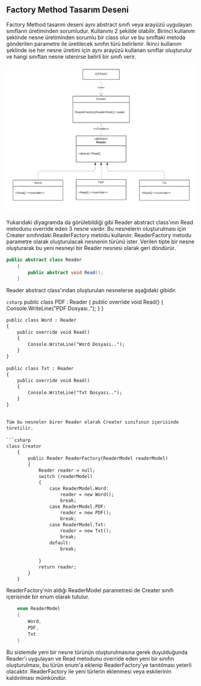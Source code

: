 ## Factory Method Tasarım Deseni

Factory Method tasarım deseni aynı abstract sınıfı veya arayüzü uygulayan sınıfların üretiminden sorumludur. Kullanımı 2 şekilde olabilir. Birinci kullanım şeklinde nesne üretiminden sorumlu bir class olur ve bu sınıftaki metoda gönderilen parametre ile üretilecek sınıfın türü belirlenir. İkinci kullanım şeklinde ise her nesne üretimi için aynı arayüzü kullanan sınıflar oluşturulur ve hangi sınıftan nesne istenirse belirli bir sınıfı verir.

![Image of Class](https://github.com/TansuCam/yazilim-mimarisi-ve-tasarimi/blob/master/FactoryMethodTasarimDeseni.png)

Yukarıdaki diyagramda da görülebildiği gibi Reader abstract class'ının Read metodunu override eden 3 nesne vardır. Bu nesnelerin oluşturulması için Creater sınıfındaki ReaderFactory metodu kullanılır. ReaderFactory metodu parametre olarak oluşturulacak nesnenin türünü ister. Verilen tipte bir nesne oluşturarak bu yeni nesneyi bir Reader nesnesi olarak geri döndürür. 

```csharp
public abstract class Reader
    {
        public abstract void Read();
    }
```

Reader abstract class'ından oluşturulan nesnelerse aşağıdaki gibidir.

```csharp```
    public class PDF : Reader
    {
        public override void Read()
        {
            Console.WriteLine("PDF Dosyası..");
        }
    }

    public class Word : Reader
    {
        public override void Read()
        {
            Console.WriteLine("Word Dosyası..");
        }
    }

    public class Txt : Reader
    {
        public override void Read()
        {
            Console.WriteLine("Txt Dosyası..");
        }
    }
```

Tüm bu nesneler birer Reader olarak Creater sınıfının içerisinde türetilir.

```csharp
class Creator
    {
        public Reader ReaderFactory(ReaderModel readerModel)
        {
            Reader reader = null;
            switch (readerModel)
            {
                case ReaderModel.Word:
                    reader = new Word();
                    break;
                case ReaderModel.PDF:
                    reader = new PDF();
                    break;
                case ReaderModel.Txt:
                    reader = new Txt();
                    break;
                default:
                    break;
                    
            }
            return reader;
        }
    }
```

ReaderFactory'nin aldığı ReaderModel parametresi de Creater sınıfı içerisinde bir enum olarak tutulur.

```csharp
    enum ReaderModel
    {
        Word,
        PDF,
        Txt
    }
```

Bu sistemde yeni bir nesne türünün oluşturulmasına gerek duyulduğunda Reader'ı uygulayan ve Read metodunu override eden yeni bir sınıfın oluşturulması, bu türün enum'a eklenip ReaderFactory'ye tanıtılması yeterli olacaktır. ReaderFactory ile yeni türlerin eklenmesi veya eskilerinin kaldırılması mümkündür. 
